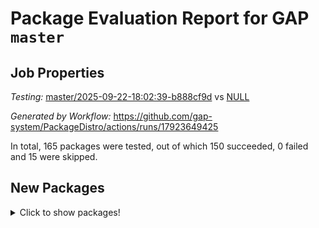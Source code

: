# Package Evaluation Report for GAP `master`

## Job Properties

*Testing:* [master/2025-09-22-18:02:39-b888cf9d](https://github.com/gap-system/PackageDistro/blob/data/reports/master/2025-09-22-18:02:39-b888cf9d) vs [NULL](https://github.com/gap-system/PackageDistro/blob/data/reports/NULL)

*Generated by Workflow:* https://github.com/gap-system/PackageDistro/actions/runs/17923649425

In total, 165 packages were tested, out of which 150 succeeded, 0 failed and 15 were skipped.

## New Packages

<details><summary>Click to show packages!</summary>

- 4ti2interface 2024.11-01 [(success)](https://github.com/gap-system/PackageDistro/actions/runs/17923649425/job/50964963644)
- ace 5.7.0 [(success)](https://github.com/gap-system/PackageDistro/actions/runs/17923649425/job/50964963623)
- aclib 1.3.3 [(success)](https://github.com/gap-system/PackageDistro/actions/runs/17923649425/job/50964963640)
- agt 0.3.1 [(success)](https://github.com/gap-system/PackageDistro/actions/runs/17923649425/job/50964963625)
- alco 1.1.2 [(success)](https://github.com/gap-system/PackageDistro/actions/runs/17923649425/job/50964963636)
- alnuth 3.2.1 [(success)](https://github.com/gap-system/PackageDistro/actions/runs/17923649425/job/50964963628)
- anupq 3.3.2 [(success)](https://github.com/gap-system/PackageDistro/actions/runs/17923649425/job/50964963664)
- atlasrep 2.1.9 [(success)](https://github.com/gap-system/PackageDistro/actions/runs/17923649425/job/50964963653)
- autodoc 2025.05.09 [(success)](https://github.com/gap-system/PackageDistro/actions/runs/17923649425/job/50964963635)
- automata 1.16 [(success)](https://github.com/gap-system/PackageDistro/actions/runs/17923649425/job/50964963646)
- automgrp 1.3.3 [(success)](https://github.com/gap-system/PackageDistro/actions/runs/17923649425/job/50964963668)
- autpgrp 1.11.1 [(success)](https://github.com/gap-system/PackageDistro/actions/runs/17923649425/job/50964963657)
- browse 1.8.21 [(skipped)](https://github.com/gap-system/PackageDistro/actions/runs/17923649425/job/50964351132)
- cap 2025.09-04 [(success)](https://github.com/gap-system/PackageDistro/actions/runs/17923649425/job/50964963676)
- caratinterface 2.3.7 [(success)](https://github.com/gap-system/PackageDistro/actions/runs/17923649425/job/50964963650)
- cddinterface 2025.06.24 [(success)](https://github.com/gap-system/PackageDistro/actions/runs/17923649425/job/50964963660)
- circle 1.6.6 [(success)](https://github.com/gap-system/PackageDistro/actions/runs/17923649425/job/50964963652)
- classicpres 1.22 [(success)](https://github.com/gap-system/PackageDistro/actions/runs/17923649425/job/50964963672)
- cohomolo 1.6.11 [(success)](https://github.com/gap-system/PackageDistro/actions/runs/17923649425/job/50964963687)
- congruence 1.2.7 [(success)](https://github.com/gap-system/PackageDistro/actions/runs/17923649425/job/50964963675)
- corefreesub 0.6 [(success)](https://github.com/gap-system/PackageDistro/actions/runs/17923649425/job/50964963663)
- corelg 1.57 [(success)](https://github.com/gap-system/PackageDistro/actions/runs/17923649425/job/50964963674)
- crime 1.6 [(success)](https://github.com/gap-system/PackageDistro/actions/runs/17923649425/job/50964963693)
- crisp 1.4.8 [(success)](https://github.com/gap-system/PackageDistro/actions/runs/17923649425/job/50964963686)
- crypting 0.10.6 [(success)](https://github.com/gap-system/PackageDistro/actions/runs/17923649425/job/50964963696)
- cryst 4.1.29 [(success)](https://github.com/gap-system/PackageDistro/actions/runs/17923649425/job/50964963692)
- crystcat 1.1.10 [(success)](https://github.com/gap-system/PackageDistro/actions/runs/17923649425/job/50964963720)
- ctbllib 1.3.11 [(skipped)](https://github.com/gap-system/PackageDistro/actions/runs/17923649425/job/50964963745)
- cubefree 1.21 [(success)](https://github.com/gap-system/PackageDistro/actions/runs/17923649425/job/50964963746)
- curlinterface 2.4.2 [(success)](https://github.com/gap-system/PackageDistro/actions/runs/17923649425/job/50964963691)
- cvec 2.8.4 [(success)](https://github.com/gap-system/PackageDistro/actions/runs/17923649425/job/50964963701)
- datastructures 0.3.3 [(success)](https://github.com/gap-system/PackageDistro/actions/runs/17923649425/job/50964963738)
- deepthought 1.0.9 [(success)](https://github.com/gap-system/PackageDistro/actions/runs/17923649425/job/50964963712)
- design 1.8.2 [(success)](https://github.com/gap-system/PackageDistro/actions/runs/17923649425/job/50964963729)
- difsets 2.3.1 [(success)](https://github.com/gap-system/PackageDistro/actions/runs/17923649425/job/50964963829)
- digraphs 1.12.2 [(success)](https://github.com/gap-system/PackageDistro/actions/runs/17923649425/job/50964963708)
- edim 1.3.8 [(success)](https://github.com/gap-system/PackageDistro/actions/runs/17923649425/job/50964963759)
- example 4.4.1 [(success)](https://github.com/gap-system/PackageDistro/actions/runs/17923649425/job/50964963769)
- examplesforhomalg 2023.10-01 [(success)](https://github.com/gap-system/PackageDistro/actions/runs/17923649425/job/50964963790)
- factint 1.6.3 [(success)](https://github.com/gap-system/PackageDistro/actions/runs/17923649425/job/50964963815)
- ferret 1.0.15 [(success)](https://github.com/gap-system/PackageDistro/actions/runs/17923649425/job/50964963808)
- fga 1.5.0 [(success)](https://github.com/gap-system/PackageDistro/actions/runs/17923649425/job/50964963791)
- fining 1.5.6 [(success)](https://github.com/gap-system/PackageDistro/actions/runs/17923649425/job/50964963776)
- float 1.0.9 [(success)](https://github.com/gap-system/PackageDistro/actions/runs/17923649425/job/50964963796)
- format 1.4.4 [(success)](https://github.com/gap-system/PackageDistro/actions/runs/17923649425/job/50964963752)
- forms 1.2.13 [(success)](https://github.com/gap-system/PackageDistro/actions/runs/17923649425/job/50964963767)
- fplsa 1.2.7 [(success)](https://github.com/gap-system/PackageDistro/actions/runs/17923649425/job/50964963794)
- fr 2.4.13 [(success)](https://github.com/gap-system/PackageDistro/actions/runs/17923649425/job/50964963758)
- francy 2.0.3 [(skipped)](https://github.com/gap-system/PackageDistro/actions/runs/17923649425/job/50964963788)
- fwtree 1.3 [(success)](https://github.com/gap-system/PackageDistro/actions/runs/17923649425/job/50964963792)
- gapdoc 1.6.7 [(success)](https://github.com/gap-system/PackageDistro/actions/runs/17923649425/job/50964963783)
- gauss 2024.11-01 [(success)](https://github.com/gap-system/PackageDistro/actions/runs/17923649425/job/50964963801)
- gaussforhomalg 2024.08-01 [(success)](https://github.com/gap-system/PackageDistro/actions/runs/17923649425/job/50964963800)
- gbnp 1.1.0 [(skipped)](https://github.com/gap-system/PackageDistro/actions/runs/17923649425/job/50964963840)
- generalizedmorphismsforcap 2025.08-01 [(success)](https://github.com/gap-system/PackageDistro/actions/runs/17923649425/job/50964963802)
- genss 1.6.9 [(success)](https://github.com/gap-system/PackageDistro/actions/runs/17923649425/job/50964963812)
- gradedmodules 2024.12-01 [(success)](https://github.com/gap-system/PackageDistro/actions/runs/17923649425/job/50964963839)
- gradedringforhomalg 2024.07-01 [(success)](https://github.com/gap-system/PackageDistro/actions/runs/17923649425/job/50964963795)
- grape 4.9.3 [(success)](https://github.com/gap-system/PackageDistro/actions/runs/17923649425/job/50964963837)
- groupoids 1.79 [(success)](https://github.com/gap-system/PackageDistro/actions/runs/17923649425/job/50964963823)
- grpconst 2.6.5 [(success)](https://github.com/gap-system/PackageDistro/actions/runs/17923649425/job/50964963820)
- guarana 0.96.3 [(success)](https://github.com/gap-system/PackageDistro/actions/runs/17923649425/job/50964963822)
- guava 3.20 [(success)](https://github.com/gap-system/PackageDistro/actions/runs/17923649425/job/50964963834)
- hap 1.70 [(success)](https://github.com/gap-system/PackageDistro/actions/runs/17923649425/job/50964963836)
- hapcryst 0.1.15 [(success)](https://github.com/gap-system/PackageDistro/actions/runs/17923649425/job/50964963851)
- hecke 1.5.4 [(success)](https://github.com/gap-system/PackageDistro/actions/runs/17923649425/job/50964963830)
- help 4.0 [(success)](https://github.com/gap-system/PackageDistro/actions/runs/17923649425/job/50964963859)
- homalg 2024.01-01 [(success)](https://github.com/gap-system/PackageDistro/actions/runs/17923649425/job/50964963835)
- homalgtocas 2025.08-01 [(success)](https://github.com/gap-system/PackageDistro/actions/runs/17923649425/job/50964963849)
- ibnp 0.17 [(success)](https://github.com/gap-system/PackageDistro/actions/runs/17923649425/job/50964963907)
- idrel 2.48 [(success)](https://github.com/gap-system/PackageDistro/actions/runs/17923649425/job/50964963868)
- images 1.3.3 [(skipped)](https://github.com/gap-system/PackageDistro/actions/runs/17923649425/job/50964963873)
- inducereduce 1.1 [(success)](https://github.com/gap-system/PackageDistro/actions/runs/17923649425/job/50964963871)
- intpic 0.4.0 [(success)](https://github.com/gap-system/PackageDistro/actions/runs/17923649425/job/50964963897)
- io 4.9.3 [(success)](https://github.com/gap-system/PackageDistro/actions/runs/17923649425/job/50964963883)
- io_forhomalg 2023.02-04 [(skipped)](https://github.com/gap-system/PackageDistro/actions/runs/17923649425/job/50964963903)
- irredsol 1.4.4 [(success)](https://github.com/gap-system/PackageDistro/actions/runs/17923649425/job/50964963886)
- itc 1.5.1 [(skipped)](https://github.com/gap-system/PackageDistro/actions/runs/17923649425/job/50964351132)
- json 2.2.3 [(success)](https://github.com/gap-system/PackageDistro/actions/runs/17923649425/job/50964963865)
- jupyterkernel 1.5.1 [(success)](https://github.com/gap-system/PackageDistro/actions/runs/17923649425/job/50964963890)
- jupyterviz 1.5.6 [(success)](https://github.com/gap-system/PackageDistro/actions/runs/17923649425/job/50964963875)
- kan 1.37 [(success)](https://github.com/gap-system/PackageDistro/actions/runs/17923649425/job/50964963878)
- kbmag 1.5.11 [(success)](https://github.com/gap-system/PackageDistro/actions/runs/17923649425/job/50964963922)
- laguna 3.9.7 [(skipped)](https://github.com/gap-system/PackageDistro/actions/runs/17923649425/job/50964963888)
- liealgdb 2.2.1 [(success)](https://github.com/gap-system/PackageDistro/actions/runs/17923649425/job/50964963916)
- liepring 2.9.1 [(success)](https://github.com/gap-system/PackageDistro/actions/runs/17923649425/job/50964963909)
- liering 2.4.2 [(success)](https://github.com/gap-system/PackageDistro/actions/runs/17923649425/job/50964963902)
- linearalgebraforcap 2025.09-01 [(success)](https://github.com/gap-system/PackageDistro/actions/runs/17923649425/job/50964963923)
- lins 0.9 [(success)](https://github.com/gap-system/PackageDistro/actions/runs/17923649425/job/50964963965)
- localizeringforhomalg 2023.10-01 [(success)](https://github.com/gap-system/PackageDistro/actions/runs/17923649425/job/50964963906)
- loops 3.4.4 [(success)](https://github.com/gap-system/PackageDistro/actions/runs/17923649425/job/50964963920)
- lpres 1.1.1 [(success)](https://github.com/gap-system/PackageDistro/actions/runs/17923649425/job/50964963915)
- majoranaalgebras 1.5.2 [(success)](https://github.com/gap-system/PackageDistro/actions/runs/17923649425/job/50964963913)
- mapclass 1.4.6 [(success)](https://github.com/gap-system/PackageDistro/actions/runs/17923649425/job/50964963943)
- matgrp 0.72 [(success)](https://github.com/gap-system/PackageDistro/actions/runs/17923649425/job/50964963927)
- matricesforhomalg 2025.09-01 [(success)](https://github.com/gap-system/PackageDistro/actions/runs/17923649425/job/50964963930)
- modisom 3.0.0 [(success)](https://github.com/gap-system/PackageDistro/actions/runs/17923649425/job/50964963946)
- modulepresentationsforcap 2025.09-01 [(skipped)](https://github.com/gap-system/PackageDistro/actions/runs/17923649425/job/50964963961)
- modules 2024.12-01 [(success)](https://github.com/gap-system/PackageDistro/actions/runs/17923649425/job/50964963939)
- monoidalcategories 2025.08-02 [(success)](https://github.com/gap-system/PackageDistro/actions/runs/17923649425/job/50964963954)
- nconvex 2024.12-01 [(success)](https://github.com/gap-system/PackageDistro/actions/runs/17923649425/job/50964963950)
- nilmat 1.4.2 [(success)](https://github.com/gap-system/PackageDistro/actions/runs/17923649425/job/50964963956)
- nock 1.5 [(success)](https://github.com/gap-system/PackageDistro/actions/runs/17923649425/job/50964963968)
- normalizinterface 1.4.1 [(success)](https://github.com/gap-system/PackageDistro/actions/runs/17923649425/job/50964963974)
- nq 2.5.11 [(skipped)](https://github.com/gap-system/PackageDistro/actions/runs/17923649425/job/50964963945)
- numericalsgps 1.4.0 [(success)](https://github.com/gap-system/PackageDistro/actions/runs/17923649425/job/50964964023)
- openmath 11.5.3 [(success)](https://github.com/gap-system/PackageDistro/actions/runs/17923649425/job/50964964003)
- orb 5.0.1 [(success)](https://github.com/gap-system/PackageDistro/actions/runs/17923649425/job/50964963996)
- packagemanager 1.6.3 [(success)](https://github.com/gap-system/PackageDistro/actions/runs/17923649425/job/50964964038)
- patternclass 2.4.5 [(success)](https://github.com/gap-system/PackageDistro/actions/runs/17923649425/job/50964963997)
- permut 2.0.5 [(success)](https://github.com/gap-system/PackageDistro/actions/runs/17923649425/job/50964964050)
- polenta 1.3.11 [(success)](https://github.com/gap-system/PackageDistro/actions/runs/17923649425/job/50964964013)
- polycyclic 2.17 [(success)](https://github.com/gap-system/PackageDistro/actions/runs/17923649425/job/50964964025)
- polymaking 0.8.7 [(success)](https://github.com/gap-system/PackageDistro/actions/runs/17923649425/job/50964963977)
- primgrp 4.0.0 [(skipped)](https://github.com/gap-system/PackageDistro/actions/runs/17923649425/job/50964963982)
- profiling 2.6.2 [(success)](https://github.com/gap-system/PackageDistro/actions/runs/17923649425/job/50964963999)
- qdistrnd 0.9.5 [(success)](https://github.com/gap-system/PackageDistro/actions/runs/17923649425/job/50964964073)
- qpa 1.35 [(success)](https://github.com/gap-system/PackageDistro/actions/runs/17923649425/job/50964964011)
- quagroup 1.8.4 [(success)](https://github.com/gap-system/PackageDistro/actions/runs/17923649425/job/50964964035)
- radiroot 2.9 [(success)](https://github.com/gap-system/PackageDistro/actions/runs/17923649425/job/50964964048)
- rcwa 4.7.1 [(success)](https://github.com/gap-system/PackageDistro/actions/runs/17923649425/job/50964964001)
- rds 1.8 [(success)](https://github.com/gap-system/PackageDistro/actions/runs/17923649425/job/50964964045)
- recog 1.4.4 [(success)](https://github.com/gap-system/PackageDistro/actions/runs/17923649425/job/50964964026)
- repndecomp 1.3.1 [(success)](https://github.com/gap-system/PackageDistro/actions/runs/17923649425/job/50964964033)
- repsn 3.1.2 [(success)](https://github.com/gap-system/PackageDistro/actions/runs/17923649425/job/50964964080)
- resclasses 4.7.3 [(success)](https://github.com/gap-system/PackageDistro/actions/runs/17923649425/job/50964964052)
- ringsforhomalg 2024.11-02 [(skipped)](https://github.com/gap-system/PackageDistro/actions/runs/17923649425/job/50964964057)
- sco 2023.08-01 [(success)](https://github.com/gap-system/PackageDistro/actions/runs/17923649425/job/50964964058)
- scscp 2.4.4 [(success)](https://github.com/gap-system/PackageDistro/actions/runs/17923649425/job/50964964037)
- semigroups 5.5.4 [(skipped)](https://github.com/gap-system/PackageDistro/actions/runs/17923649425/job/50964964081)
- sglppow 2.4 [(success)](https://github.com/gap-system/PackageDistro/actions/runs/17923649425/job/50964964077)
- sgpviz 0.999.6 [(success)](https://github.com/gap-system/PackageDistro/actions/runs/17923649425/job/50964964061)
- simpcomp 2.1.14 [(success)](https://github.com/gap-system/PackageDistro/actions/runs/17923649425/job/50964964074)
- singular 2025.08.26 [(success)](https://github.com/gap-system/PackageDistro/actions/runs/17923649425/job/50964964083)
- sl2reps 1.1 [(success)](https://github.com/gap-system/PackageDistro/actions/runs/17923649425/job/50964964059)
- sla 1.6.2 [(skipped)](https://github.com/gap-system/PackageDistro/actions/runs/17923649425/job/50964964032)
- smallantimagmas 0.4.1 [(success)](https://github.com/gap-system/PackageDistro/actions/runs/17923649425/job/50964964079)
- smallclassnr 1.4.1 [(success)](https://github.com/gap-system/PackageDistro/actions/runs/17923649425/job/50964964123)
- smallgrp 1.5.4 [(success)](https://github.com/gap-system/PackageDistro/actions/runs/17923649425/job/50964964076)
- smallsemi 0.7.2 [(success)](https://github.com/gap-system/PackageDistro/actions/runs/17923649425/job/50964964069)
- sonata 2.9.6 [(success)](https://github.com/gap-system/PackageDistro/actions/runs/17923649425/job/50964964067)
- sophus 1.27 [(success)](https://github.com/gap-system/PackageDistro/actions/runs/17923649425/job/50964964082)
- sotgrps 1.3 [(success)](https://github.com/gap-system/PackageDistro/actions/runs/17923649425/job/50964964093)
- spinsym 1.5.2 [(success)](https://github.com/gap-system/PackageDistro/actions/runs/17923649425/job/50964964122)
- standardff 1.0 [(success)](https://github.com/gap-system/PackageDistro/actions/runs/17923649425/job/50964964086)
- symbcompcc 1.3.2 [(success)](https://github.com/gap-system/PackageDistro/actions/runs/17923649425/job/50964964103)
- thelma 1.3 [(success)](https://github.com/gap-system/PackageDistro/actions/runs/17923649425/job/50964964090)
- tomlib 1.2.11 [(success)](https://github.com/gap-system/PackageDistro/actions/runs/17923649425/job/50964964178)
- toolsforhomalg 2025.05-01 [(success)](https://github.com/gap-system/PackageDistro/actions/runs/17923649425/job/50964964176)
- toric 1.9.6 [(success)](https://github.com/gap-system/PackageDistro/actions/runs/17923649425/job/50964964191)
- transgrp 3.6.5 [(success)](https://github.com/gap-system/PackageDistro/actions/runs/17923649425/job/50964964181)
- typeset 1.2.3 [(success)](https://github.com/gap-system/PackageDistro/actions/runs/17923649425/job/50964964201)
- ugaly 4.1.3 [(success)](https://github.com/gap-system/PackageDistro/actions/runs/17923649425/job/50964964206)
- unipot 1.6 [(success)](https://github.com/gap-system/PackageDistro/actions/runs/17923649425/job/50964964200)
- unitlib 5.0.0 [(success)](https://github.com/gap-system/PackageDistro/actions/runs/17923649425/job/50964964192)
- utils 0.92 [(success)](https://github.com/gap-system/PackageDistro/actions/runs/17923649425/job/50964964212)
- uuid 0.7 [(success)](https://github.com/gap-system/PackageDistro/actions/runs/17923649425/job/50964964190)
- walrus 0.9991 [(success)](https://github.com/gap-system/PackageDistro/actions/runs/17923649425/job/50964964207)
- wedderga 4.11.1 [(success)](https://github.com/gap-system/PackageDistro/actions/runs/17923649425/job/50964964220)
- wpe 0.8 [(success)](https://github.com/gap-system/PackageDistro/actions/runs/17923649425/job/50964964213)
- xgap 4.33 [(skipped)](https://github.com/gap-system/PackageDistro/actions/runs/17923649425/job/50964351132)
- xmod 2.95 [(success)](https://github.com/gap-system/PackageDistro/actions/runs/17923649425/job/50964964205)
- xmodalg 1.32 [(success)](https://github.com/gap-system/PackageDistro/actions/runs/17923649425/job/50964964251)
- yangbaxter 0.10.7 [(success)](https://github.com/gap-system/PackageDistro/actions/runs/17923649425/job/50964964232)
- zeromqinterface 0.17 [(success)](https://github.com/gap-system/PackageDistro/actions/runs/17923649425/job/50964964224)
</details>


